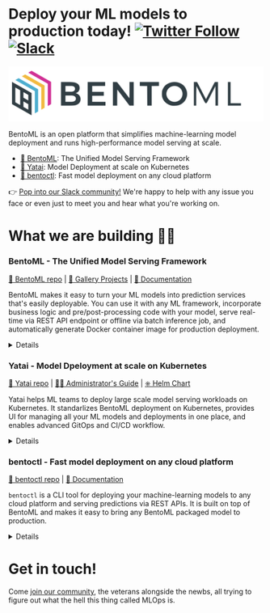 # Deploy your ML models to production today!   [![Twitter Follow](https://img.shields.io/twitter/follow/bentomlai?style=social)](https://twitter.com/bentomlai) [![Slack](https://img.shields.io/badge/Slack-Join-4A154B?style=social)](https://join.slack.bentoml.org)

[<img src="https://raw.githubusercontent.com/bentoml/BentoML/main/docs/source/_static/img/bentoml-readme-header.jpeg">](https://github.com/bentoml/BentoML)

BentoML is an open platform that simplifies machine-learning model deployment and runs high-performance model serving at scale.


- [🍱 BentoML](https://github.com/bentoml/BentoML): The Unified Model Serving Framework
- [🦄️ Yatai](https://github.com/bentoml/Yatai): Model Deployment at scale on Kubernetes
- [🚀 bentoctl](https://github.com/bentoml/bentoctl): Fast model deployment on any cloud platform


👉 [Pop into our Slack community!](https://join.slack.bentoml.org) We're happy to help with any issue you face or even just to meet you and hear what you're working on.


# What we are building 👩‍🍳

### BentoML - The Unified Model Serving Framework

[🍱 BentoML repo](https://github.com/bentoml/BentoML) | [🎨 Gallery Projects](https://github.com/bentoml/gallery) | [📖 Documentation](http://docs.bentoml.org)

BentoML makes it easy to turn your ML models into prediction services that's easily deployable. You can use it with any ML framework, incorporate business logic and pre/post-processing code with your model, serve real-time via REST API endpoint or offline via batch inference job, and automatically generate Docker container image for production deployment.

<details>
  <summary>Details</summary>
  
  #### Key Features:

  * Support **multiple ML frameworks** including PyTorch, TensorFlow, Scikit-Learn, XGBoost, and [many more](https://docs.bentoml.org/en/latest/frameworks/index.html)
  * Support **Adaptive Batching** which dynamically group inference requets into small batches in real-time for better performance
  * Build inference graph composed from **multiple models** or functions, and **execute them in parallel**
  * **Automatic Docker image** can be generated for production deployment
  
  #### How it works:
  
  1. Use BentoML to save your trained model:
  ```python
  import bentoml
  bentoml.pytorch.save('mnist', trained_model)
  ```

  2. Create a ML Service:
  ```python
  # mnist_service.py
  import bentoml
  from bentoml.io import Image, NumpyNdarray
  
  mnist_runner = bentoml.pytorch.load_runner("mnist")

  svc = bentoml.Service("pytorch_mnist_demo", runners=[mnist_runner])

  @svc.api(input=Image(), output=NumpyNdarray(dtype="int64"))
  async def predict_image(f: PILImage) -> "np.ndarray[t.Any, np.dtype[t.Any]]":
    arr = np.array(f)/255.0
    arr = np.expand_dims(arr, 0).astype("float32")
    output_tensor = await mnist_runner.async_run(arr)
    return output_tensor.numpy()
  ```
  
  3. Run a model server locally to test out the API endpoint:
  ```bash
  bentoml serve mnist_service.py:svc --reload
  ```
  
  4. Checkout the [Quickstart Guide](https://docs.bentoml.org/en/latest/quickstart.html) to learn more！
  
  
</details>


### Yatai - Model Dpeloyment at scale on Kubernetes

[🦄️ Yatai repo](https://github.com/bentoml/yatai) | [👩‍🚀 Administrator's Guide](https://github.com/bentoml/yatai/blob/main/docs/admin-guide.md) | [⎈ Helm Chart](https://github.com/bentoml/yatai-chart)

Yatai helps ML teams to deploy large scale model serving workloads on Kubernetes. It standarlizes BentoML deployment on Kubernetes,
provides UI for managing all your ML models and deployments in one place, and enables advanced GitOps and CI/CD workflow.

<details>
  <summary>Details</summary>

  * **Deployment Automation** - deploy Bentos as auto-scaling API endpoints on Kubernetes and easily rollout new versions
  * **Bento Registry** - manage all your team's Bentos and Models, backed by cloud blob storage(S3, MinIO)
  * **Observability** - monitoring dashboard helping users to identify model performance issues
  * **CI/CD** - flexible APIs for integrating with your training and CI/CD pipelines
  
  <img width="785" alt="yatai-overview-page" src="https://user-images.githubusercontent.com/489344/151455964-4fe30eb7-f000-43cc-8a5f-807ee450b8b6.png">

  <details>
    <summary>See more product screenshots</summary>
    <img width="785" alt="yatai-deployment-creation" src="https://user-images.githubusercontent.com/489344/151456002-d4e9f84d-8a71-4bf9-bde7-f94a74abbf3f.png">
    <img width="785" alt="yatai-bento-repos" src="https://user-images.githubusercontent.com/489344/151456379-da255519-274d-41de-a1b9-a347be279230.png">
    <img width="785" alt="yatai-model-detail" src="https://user-images.githubusercontent.com/489344/151456021-360a6d6e-acb8-494b-9f6b-868ef9d13bce.png">
    <img width="785" alt="yatai-cluster-components" src="https://user-images.githubusercontent.com/489344/151456017-abf0c77a-ba8a-43e5-8949-901ef4a8074a.png">
    <img width="785" alt="yatai-deployment-details" src="https://user-images.githubusercontent.com/489344/151456024-151c275d-b33e-480e-be34-dadab5b01915.png">
    <img width="785" alt="yatai-activities" src="https://user-images.githubusercontent.com/489344/151456011-69c283bc-7382-4b30-bfbf-2686e2abdc0f.png">
  </details>
</details>

### bentoctl - Fast model deployment on any cloud platform

[🚀 bentoctl repo](https://github.com/bentoml/bentoctl) | [📖 Documentation](https://github.com/bentoml/bentoctl/blob/main/docs/introduction.md)

`bentoctl` is a CLI tool for deploying your machine-learning models to any cloud platform and serving predictions via REST APIs. 
It is built on top of BentoML and makes it easy to bring any BentoML packaged model to production.

<details>
  <summary>Details</summary>
    
#### Supported platforms:
  
* [AWS EC2](https://github.com/bentoml/aws-ec2-deploy)
* [AWS Lambda](https://github.com/bentoml/aws-lambda-deploy)
* [AWS SageMaker](https://github.com/bentoml/aws-sagemaker-deploy)
* [Azure Functions](https://github.com/bentoml/azure-functions-deploy)
* [Azure Container Instances](https://github.com/bentoml/azure-container-instances-deploy)
* [Google Cloud Run](https://github.com/bentoml/google-cloud-run-deploy)
* [Google Compute Engine](https://github.com/bentoml/google-compute-engine-deploy)
* [Heroku](https://github.com/bentoml/heroku-deploy)
* [Knative](https://github.com/bentoml/bentoctl/issues/79) (WIP)

**Custom deploy target** is supported by creating your own bentoctl plugin from the [deployment operator template](https://github.com/bentoml/bentoctl-operator-template).

  <div>
    <img src="https://raw.githubusercontent.com/bentoml/bentoctl/master/demo.gif"/ alt="demo of bentoctl deploying to AWS-EC2"/>
  </div>
</details>


# Get in touch!

Come [join our community](https://join.slack.bentoml.org), the veterans alongside the newbs, all trying to figure out what the hell this thing called MLOps is.
